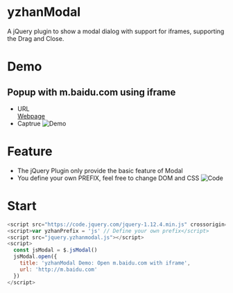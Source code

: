 # yzhanModal
A jQuery plugin to show a modal dialog with support for iframes, supporting the Drag and Close.
# Demo
## Popup with m.baidu.com using iframe
- URL  
[Webpage](https://mantoufan.github.io/yzhanModal/demo.html)
- Captrue
![Demo](https://i.loli.net/2021/04/23/yLZ8nj7T2HbSwkX.png)

# Feature
- The jQuery Plugin only provide the basic feature of Modal
- You define your own PREFIX, feel free to change DOM and CSS
![Code](https://i.loli.net/2021/04/23/QHFW4KDjuXnCqpT.png)

# Start
```javascript
<script src="https://code.jquery.com/jquery-1.12.4.min.js" crossorigin="anonymous"></script>
<script>var yzhanPrefix = 'js' // Define your own prefix</script>
<script src="jquery.yzhanmodal.js"></script>
<script>
  const jsModal = $.jsModal()
  jsModal.open({
    title: 'yzhanModal Demo: Open m.baidu.com with iframe',
    url: 'http://m.baidu.com'
  })
</script>
```